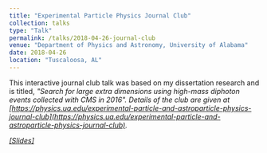 ```yaml
---
title: "Experimental Particle Physics Journal Club"
collection: talks
type: "Talk"
permalink: /talks/2018-04-26-journal-club
venue: "Department of Physics and Astronomy, University of Alabama"
date: 2018-04-26
location: "Tuscaloosa, AL"
---
```


This interactive journal club talk was based on my dissertation research and is titled, <i>"Search for large extra dimensions using high-mass diphoton events collected with CMS in 2016". Details of the club are given at [https://physics.ua.edu/experimental-particle-and-astroparticle-physics-journal-club](https://physics.ua.edu/experimental-particle-and-astroparticle-physics-journal-club).

[[Slides]](https://abuccilli.github.io/files/180426_ua_epp_journal_club_buccilli.pdf)
